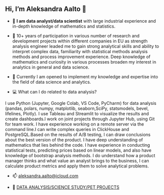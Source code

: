 ## Hi, I’m Aleksandra Aalto 👋 

- 🔭  **I am data analyst/data scientist** with large industrial experience and in-depth knowledge of mathematics and statistics.

- 🥅 10+ years of participation in various number of research and development projects within different companies in EU 
as strength analysis engineer leaded me to gain strong analytical skills and ability to interpret complex data,
familiarity with statistical methods analysis methods and process improvement experience.
Deep knowledge of mathematics and curiosity in various processes broaden my interest in analytics in general and data science.

- 🌱 Currently I am opened to implement my knowledge and expertise into the field of data science and analytics.

- 💻 What can I do related to data analysis?
  
I use Python (Jupyter, Google Colab, VS Code, PyCharm) for data analysis (pandas, polars, numpy, matplotlib, seaborn,SciPy, statsmodels, bevel, lifelines, Plotly). I use Tableau and Streamlit to visualize the results and create dashboards.I work on joint projects through Jupyter Hub, using Git for team work. I have experience working on a remote server via the command line.I can write complex queries in ClickHouse and PostgreSQL.Based on the results of A/B testing, I can draw conclusions about the best version of the product. I have deep understanding of mathematics that lies behind the code. I have experience in conducting statistical tests, predicting prices based on linear models, and also have knowledge of bootstrap analysis methods.
I do understand how a product manager thinks and what value an analyst brings to the business, I can calculate product metrics and apply them to solve analytical problems.

- 📫 aleksandra.aalto@icloud.com
  
- 💎 [DATA ANALYSIS/SCIENCE STUDY/PET PROJECTS](https://github.com/evkis/data_analysis_science_pet/tree/main)
